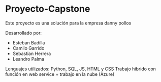 # Proyecto-Capstone

Este proyecto es una solución para la empresa danny pollos

Desarrollado por:
- Esteban Badilla
- Camilo Garrido
- Sebastian Herrera
- Leandro Palma


Lenguajes utilizados: Python, SQL, JS, HTML y CSS
Trabajo hibrido con función en web service + trabajo en la nube (Azure)
